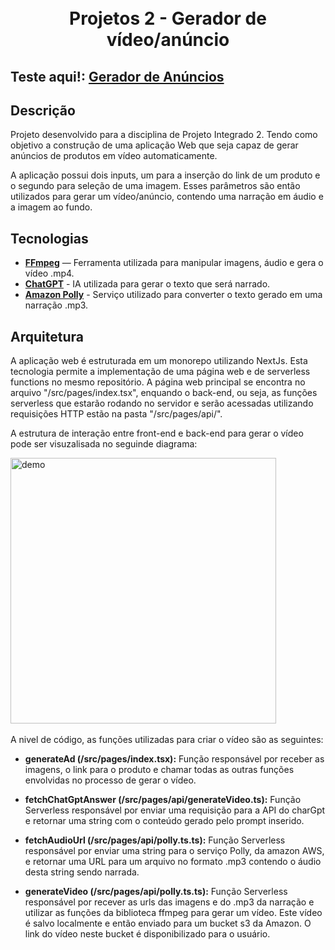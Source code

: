 <h1 align="center">
<br>
Projetos 2 - Gerador de vídeo/anúncio
</h1>

## Teste aqui!: [Gerador de Anúncios](https://shorts-generator-afwp7uu1g-alex-ruzsicska-s-team.vercel.app/)

## Descrição

<p align="start">Projeto desenvolvido para a disciplina de Projeto Integrado 2. Tendo como objetivo a construção de uma aplicação Web que seja capaz de gerar anúncios de produtos em vídeo automaticamente.</p>
<p align="start">A aplicação possui dois inputs, um para a inserção do link de um produto e o segundo para seleção de uma imagem. Esses parâmetros são então utilizados para gerar um vídeo/anúncio, contendo uma narração em áudio e a imagem ao fundo.</p>

## Tecnologias

[//]: # 'Add the features of your project here:'

- **[FFmpeg](https://ffmpeg.org/)** — Ferramenta utilizada para manipular imagens, áudio e gera o vídeo .mp4.
- **[ChatGPT](https://openai.com/chatgpt)** - IA utilizada para gerar o texto que será narrado.
- **[Amazon Polly](https://aws.amazon.com/pt/polly/)** - Serviço utilizado para converter o texto gerado em uma narração .mp3.

## Arquitetura

<p align="start">A aplicação web é estruturada em um monorepo utilizando NextJs. Esta tecnologia permite a implementação de uma página web e de serverless functions no mesmo repositório. A página web principal se encontra no arquivo "/src/pages/index.tsx", enquando o back-end, ou seja, as funções serverless que estarão rodando no servidor e serão acessadas utilizando requisições HTTP estão na pasta "/src/pages/api/".</p>

<p align="start">A estrutura de interação entre front-end e back-end para gerar o vídeo pode ser visuzalisada no seguinde diagrama:</p>

<div>
  <img src="https://i.imgur.com/ZOOct3Z.png" alt="demo" height="425">
</div>

<br/>
A nivel de código, as funções utilizadas para criar o vídeo são as seguintes:

- **generateAd (/src/pages/index.tsx):**
  Função responsável por receber as imagens, o link para o produto e chamar todas as outras funções envolvidas no processo de gerar o vídeo.

- **fetchChatGptAnswer (/src/pages/api/generateVideo.ts):**
  Função Serverless responsável por enviar uma requisição para a API do charGpt e retornar uma string com o conteúdo gerado pelo prompt inserido.

- **fetchAudioUrl (/src/pages/api/polly.ts.ts):**
  Função Serverless responsável por enviar uma string para o serviço Polly, da amazon AWS, e retornar uma URL para um arquivo no formato .mp3 contendo o áudio desta string sendo narrada.

- **generateVideo (/src/pages/api/polly.ts.ts):**
  Função Serverless responsável por recever as urls das imagens e do .mp3 da narração e utilizar as funções da biblioteca ffmpeg para gerar um vídeo. Este vídeo é salvo localmente e então enviado para um bucket s3 da Amazon. O link do vídeo neste bucket é disponibilizado para o usuário.
